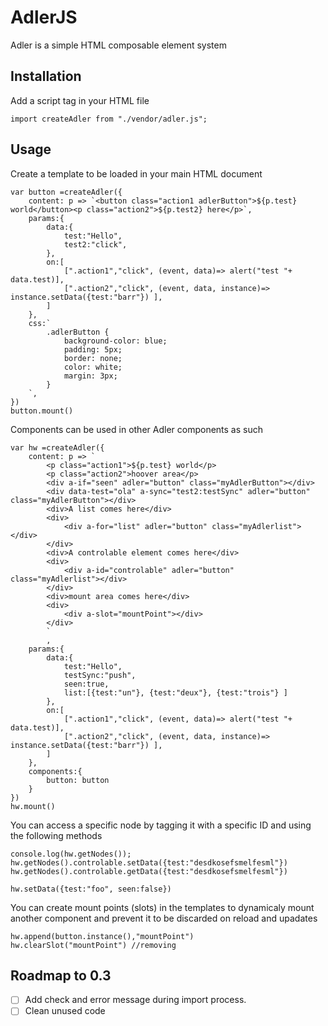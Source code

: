 # AdlerJS

Adler is a simple HTML composable element system

## Installation

Add a script tag in your HTML file

```
import createAdler from "./vendor/adler.js";

```
## Usage

Create a template to be loaded in your main HTML document

```
var button =createAdler({
    content: p => `<button class="action1 adlerButton">${p.test} world</button><p class="action2">${p.test2} here</p>`,
    params:{
        data:{
            test:"Hello",
            test2:"click",
        },
        on:[
            [".action1","click", (event, data)=> alert("test "+ data.test)],
            [".action2","click", (event, data, instance)=> instance.setData({test:"barr"}) ],
        ]
    },
    css:`
        .adlerButton {
            background-color: blue;
            padding: 5px;
            border: none;
            color: white;
            margin: 3px;
        }
    `,
})
button.mount()

```


Components can be used in other Adler components as such

```
var hw =createAdler({
    content: p => `
        <p class="action1">${p.test} world</p>
        <p class="action2">hoover area</p>
        <div a-if="seen" adler="button" class="myAdlerButton"></div>
        <div data-test="ola" a-sync="test2:testSync" adler="button" class="myAdlerButton"></div>
        <div>A list comes here</div>
        <div>
            <div a-for="list" adler="button" class="myAdlerlist"></div>
        </div>
        <div>A controlable element comes here</div>
        <div>
            <div a-id="controlable" adler="button" class="myAdlerlist"></div>
        </div>
        <div>mount area comes here</div>
        <div>
            <div a-slot="mountPoint"></div>
        </div>
        `
        ,
    params:{
        data:{
            test:"Hello",
            testSync:"push",
            seen:true,
            list:[{test:"un"}, {test:"deux"}, {test:"trois"} ]
        },
        on:[
            [".action1","click", (event, data)=> alert("test "+ data.test)],
            [".action2","click", (event, data, instance)=> instance.setData({test:"barr"}) ],
        ]
    },
    components:{
        button: button
    }
})
hw.mount()
```

You can access a specific node by tagging it with a specific ID and using the following methods

```
console.log(hw.getNodes());
hw.getNodes().controlable.setData({test:"desdkosefsmelfesml"})
hw.getNodes().controlable.getData({test:"desdkosefsmelfesml"})

hw.setData({test:"foo", seen:false})

```

You can create mount points (slots) in the templates to dynamicaly mount another component and prevent it to be discarded on reload and upadates

```
hw.append(button.instance(),"mountPoint")
hw.clearSlot("mountPoint") //removing

```

## Roadmap to 0.3

- [ ] Add check and error message during import process.
- [ ] Clean unused code
